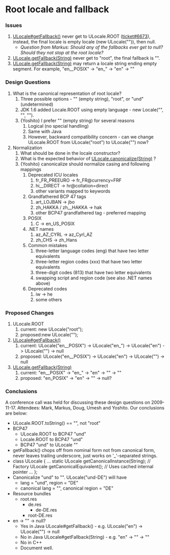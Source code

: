 # Root locale and fallback

### Issues

1.  [ULocale#getFallback()](http://www.icu-project.org/apiref/icu4j/com/ibm/icu/util/ULocale.html#getFallback%28%29)
    never get to ULocale.ROOT
    ([ticket#6673](http://bugs.icu-project.org/trac/ticket/6673)), instead, the
    final locale is empty locale (new ULocale("")), then null.
    *   *Question from Markus: Should any of the fallbacks ever get to null?
        Should they not stop at the root locale?*
2.  [ULocale.getFallback(String)](http://www.icu-project.org/apiref/icu4j/com/ibm/icu/util/ULocale.html#getFallback%28java.lang.String%29)
    never get to "root", the final fallback is "".
3.  [ULocale.getFallback(String)](http://www.icu-project.org/apiref/icu4j/com/ibm/icu/util/ULocale.html#getFallback%28java.lang.String%29)
    may return a locale string ending empty segment. For example, "en__POSIX" ->
    "en_" -> "en" -> ""

### Design Questions

1.  What is the canonical representation of root locale?
    1.  Three possible options - "" (empty string), "root", or "und"
        (undetermined)
    2.  JDK 1.6 added Locale.ROOT using empty language - new Locale("", "", "").
    3.  {Yoshito} I prefer "" (empty string) for several reasons
        1.  Logical (no special handling)
        2.  Same with Java
        3.  However, backward compatibility concern - can we change ULocale.ROOT
            from ULocale("root") to ULocale("") now?
2.  Normalization
    1.  What should be done in the locale constructor?
    2.  What is the expected behavior of
        [ULocale.canonicalize(String)](http://www.icu-project.org/apiref/icu4j/com/ibm/icu/util/ULocale.html#canonicalize%28java.lang.String%29)
        ?
    3.  {Yoshito} canonicalize should normalize casing and following mappings
        1.  Deprecated ICU locales
            1.  fr_FR_PREEURO -> fr_FR@currency=FRF
            2.  hi__DIRECT -> hr@collation=direct
            3.  other variants mapped to keywords
        2.  Grandfathered BCP 47 tags
            1.  art_LOJBAN -> jbo
            2.  zh_HAKKA / zh__HAKKA -> hak
            3.  other BCP47 grandfathered tag - preferred mapping
        3.  POSIX
            1.  C -> en_US_POSIX
        4.  .NET names
            1.  az_AZ_CYRL -> az_Cyrl_AZ
            2.  zh_CHS -> zh_Hans
        5.  Common mistakes
            1.  three-letter language codes (eng) that have two letter
                equivalents
            2.  three-letter region codes (xxx) that have two letter equivalents
            3.  three-digit codes (813) that have two letter equivalents
            4.  swapping script and region code (see also .NET names above)
        6.  Deprecated codes
            1.  iw -> he
            2.  some others

### Proposed Changes

1.  ULocale.ROOT
    1.  current: new ULocale("root");
    2.  proposed:new ULocale("");
2.  [ULocale#getFallback()](http://www.icu-project.org/apiref/icu4j/com/ibm/icu/util/ULocale.html#getFallback%28%29)
    1.  current: ULocale("en__POSIX") -> ULocale("en_") -> ULocale("en") ->
        ULocale("") -> null
    2.  proposed: ULocale("en__POSIX") -> ULocale("en") -> ULocale("") -> null
3.  [ULocale.getFallback(String)](http://www.icu-project.org/apiref/icu4j/com/ibm/icu/util/ULocale.html#getFallback%28java.lang.String%29)
    1.  current: "en__POSIX" -> "en_" -> "en" -> "" -> ""
    2.  proposed: "en_POSIX" -> "en" -> "" -> null?

### Conclusions

A conference call was held for discussing these design questions on 2009-11-17.
Attendees: Mark, Markus, Doug, Umesh and Yoshito.
Our conclusions are below:

*   ULocale.ROOT.toString() == "", not "root"
*   BCP47
    *   ULocale.ROOT to BCP47 "und"
    *   Locale.ROOT to BCP47 "und"
    *   BCP47 "und" to ULocale ""
*   getFallback() chops off from nominal form not from canonical form, never
    leaves trailing underscore, just works on '_'-separated strings.
*   class ULocale {
    ...
    static ULocale getCanonicalInstance(String); // Factory
    ULocale getCanonicalEquivalent(); // Uses cached internal pointer
    ...
    };
*   Canonicalize "und" to "". ULocale("und-DE") will have
    *   lang = "und", region = "DE"
    *   canonical lang = "", canonical region = "DE"
*   Resource bundles
    *   root.res
        *   de.res
            *   de-DE.res
        *   root-DE.res
*   en -> "" -> null?
    *   Yes in Java ULocale#getFallback() - e.g. ULocale("en") -> ULocale("") ->
        null
    *   No in Java ULocale#getFallback(String) - e.g. "en" -> "" -> ""
    *   No in C++
    *   Document well.
